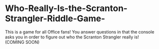 # Who-Really-Is-the-Scranton-Strangler-Riddle-Game-
This is a game for all Office fans! You answer questions in that the console asks you in order to figure out who the Scranton Strangler really is! (COMING SOON)
